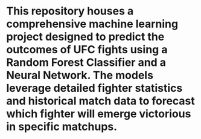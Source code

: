 # This repository houses a comprehensive machine learning project designed to predict the outcomes of UFC fights using a Random Forest Classifier and a Neural Network. The models leverage detailed fighter statistics and historical match data to forecast which fighter will emerge victorious in specific matchups.
